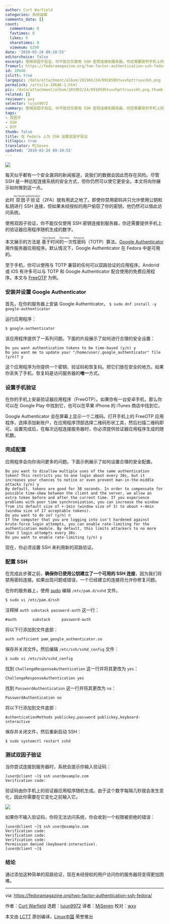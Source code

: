 ```yaml
---
author: Curt Warfield
categories: 系统运维
comments_data: []
count:
  commentnum: 0
  favtimes: 0
  likes: 0
  sharetimes: 0
  viewnum: 6200
date: '2019-03-24 09:10:55'
editorchoice: false
excerpt: 使用双因子验证，你不能仅仅使用 SSH 密钥连接到服务器，你还需要提供手机上的验证器应用程序随机生成的数字。
fromurl: https://fedoramagazine.org/two-factor-authentication-ssh-fedora/
id: 10646
islctt: true
largepic: /data/attachment/album/201903/24/091059htuvvhpttruuvzkh.png
permalink: /article-10646-1.html
pic: /data/attachment/album/201903/24/091059htuvvhpttruuvzkh.png.thumb.jpg
related: []
reviewer: wxy
selector: lujun9972
summary: 使用双因子验证，你不能仅仅使用 SSH 密钥连接到服务器，你还需要提供手机上的验证器应用程序随机生成的数字。
tags:
- 双因子
- SSH
- OTP
thumb: false
title: 在 Fedora 上为 SSH 设置双因子验证
titlepic: true
translator: MjSeven
updated: '2019-03-24 09:10:55'
---
```


![](/data/attachment/album/201903/24/091059htuvvhpttruuvzkh.png)


每天似乎都有一个安全漏洞的新闻报道，说我们的数据会因此而存在风险。尽管 SSH 是一种远程连接系统的安全方式，但你仍然可以使它更安全。本文将向你展示如何做到这一点。


此时<ruby> 双因子验证 <rt>  two-factor authentication </rt></ruby>（2FA）就有用武之地了。即使你禁用密码并只允许使用公钥和私钥进行 SSH 连接，但如果未经授权的用户偷窃了你的密钥，他仍然可以借此访问系统。


使用双因子验证，你不能仅仅使用 SSH 密钥连接到服务器，你还需要提供手机上的验证器应用程序随机生成的数字。


本文展示的方法是<ruby> 基于时间的一次性密码 <rt>  Time-based One-time Password </rt></ruby>（TOTP）算法。[Google Authenticator](https://en.wikipedia.org/wiki/Google_Authenticator) 用作服务器应用程序。默认情况下，Google Authenticator 在 Fedora 中是可用的。


至于手机，你可以使用与 TOTP 兼容的任何可以双路验证的应用程序。Andorid 或 iOS 有许多可以与 TOTP 和 Google Authenticator 配合使用的免费应用程序。本文与 [FreeOTP](https://freeotp.github.io/) 为例。


### 安装并设置 Google Authenticator


首先，在你的服务器上安装 Google Authenticator。 `$ sudo dnf install -y google-authenticator`


运行应用程序：



```
$ google-authenticator
```

该应用程序提供了一系列问题。下面的片段展示了如何进行合理的安全设置：



```
Do you want authentication tokens to be time-based (y/n) y
Do you want me to update your "/home/user/.google_authenticator" file (y/n)? y
```

这个应用程序为你提供一个密钥、验证码和恢复码。把它们放在安全的地方。如果你丢失了手机，恢复码是访问服务器的**唯一**方式。


### 设置手机验证


在你的手机上安装验证器应用程序（FreeOTP）。如果你有一台安卓手机，那么你可以在 Google Play 中找到它，也可以在苹果 iPhone 的 iTunes 商店中找到它。


Google Authenticator 会在屏幕上显示一个二维码。打开手机上的 FreeOTP 应用程序，选择添加新账户，在应用程序顶部选择二维码形状工具，然后扫描二维码即可。设置完成后，在每次远程连接服务器时，你必须提供验证器应用程序生成的随机数。


### 完成配置


应用程序会向你询问更多的问题。下面示例展示了如何设置合理的安全配置。



```
Do you want to disallow multiple uses of the same authentication token? This restricts you to one login about every 30s, but it increases your chances to notice or even prevent man-in-the-middle attacks (y/n) y
By default, tokens are good for 30 seconds. In order to compensate for possible time-skew between the client and the server, we allow an extra token before and after the current time. If you experience problems with poor time synchronization, you can increase the window from its default size of +-1min (window size of 3) to about +-4min (window size of 17 acceptable tokens).
Do you want to do so? (y/n) n
If the computer that you are logging into isn't hardened against brute-force login attempts, you can enable rate-limiting for the authentication module. By default, this limits attackers to no more than 3 login attempts every 30s.
Do you want to enable rate-limiting (y/n) y
```

现在，你必须设置 SSH 来利用新的双路验证。


### 配置 SSH


在完成此步骤之前，**确保你已使用公钥建立了一个可用的 SSH 连接**，因为我们将禁用密码连接。如果出现问题或错误，一个已经建立的连接将允许你修复问题。


在你的服务器上，使用 [sudo](https://fedoramagazine.org/howto-use-sudo/) 编辑 `/etc/pam.d/sshd` 文件。



```
$ sudo vi /etc/pam.d/ssh
```

注释掉 `auth substack password-auth` 这一行：



```
#auth       substack     password-auth
```

将以下行添加到文件底部：



```
auth sufficient pam_google_authenticator.so
```

保存并关闭文件。然后编辑 `/etc/ssh/sshd_config` 文件：



```
$ sudo vi /etc/ssh/sshd_config
```

找到 `ChallengeResponseAuthentication` 这一行并将其更改为 `yes`：



```
ChallengeResponseAuthentication yes
```

找到 `PasswordAuthentication` 这一行并将其更改为 `no`：



```
PasswordAuthentication no
```

将以下行添加到文件底部：



```
AuthenticationMethods publickey,password publickey,keyboard-interactive
```

保存并关闭文件，然后重新启动 SSH：



```
$ sudo systemctl restart sshd
```

### 测试双因子验证


当你尝试连接到服务器时，系统会提示你输入验证码：



```
[user@client ~]$ ssh user@example.com
Verification code:
```

验证码由你手机上的验证器应用程序随机生成。由于这个数字每隔几秒就会发生变化，因此你需要在它变化之前输入它。


![](/data/attachment/album/201903/24/091059twxbg02bi240aokd.png)


如果你不输入验证码，你将无法访问系统，你会收到一个权限被拒绝的错误：



```
[user@client ~]$ ssh user@example.com
Verification code:
Verification code:
Verification code:
Permission denied (keyboard-interactive).
[user@client ~]$
```

### 结论


通过添加这种简单的双路验证，现在未经授权的用户访问你的服务器将变得更加困难。




---


via: <https://fedoramagazine.org/two-factor-authentication-ssh-fedora/>


作者：[Curt Warfield](https://fedoramagazine.org/author/rcurtiswarfield/) 选题：[lujun9972](https://github.com/lujun9972) 译者：[MjSeven](https://github.com/MjSeven) 校对：[wxy](https://github.com/wxy)


本文由 [LCTT](https://github.com/LCTT/TranslateProject) 原创编译，[Linux中国](https://linux.cn/) 荣誉推出